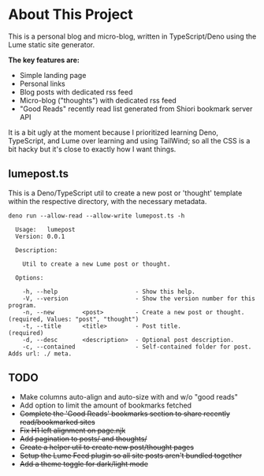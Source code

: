 # About This Project

This is a personal blog and micro-blog, written in TypeScript/Deno using the Lume static site generator.

**The key features are:**
* Simple landing page
* Personal links
* Blog posts with dedicated rss feed
* Micro-blog ("thoughts") with dedicated rss feed
* "Good Reads" recently read list generated from Shiori bookmark server API

It is a bit ugly at the moment because I prioritized learning Deno, TypeScript, and Lume over learning and using TailWind; 
so all the CSS is a bit hacky but it's close to exactly how I want things.

## lumepost.ts

This is a Deno/TypeScript util to create a new post or 'thought' template within the respective directory, with
the necessary metadata.

`deno run --allow-read --allow-write lumepost.ts -h`
```
  Usage:   lumepost
  Version: 0.0.1   

  Description:

    Util to create a new Lume post or thought.

  Options:

    -h, --help                      - Show this help.                                                                          
    -V, --version                   - Show the version number for this program.                                                
    -n, --new        <post>         - Create a new post or thought.                       (required, Values: "post", "thought")
    -t, --title      <title>        - Post title.                                         (required)                           
    -d, --desc       <description>  - Optional post description.                                                               
    -c, --contained                 - Self-contained folder for post. Adds url: ./ meta. 
```

## TODO
* Make columns auto-align and auto-size with and w/o "good reads"
* Add option to limit the amount of bookmarks fetched
* ~~Complete the 'Good Reads' bookmarks section to share recently read/bookmarked sites~~
* ~~Fix H1 left alignment on page.njk~~
* ~~Add pagination to posts/ and thoughts/~~
* ~~Create a helper util to create new post/thought pages~~
* ~~Setup the Lume Feed plugin so all site posts aren't bundled together~~
* ~~Add a theme toggle for dark/light mode~~
